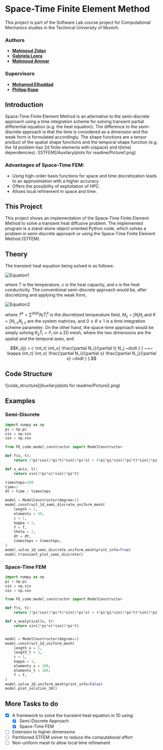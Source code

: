 # Space-Time Finite Element Method
This project is part of the Software Lab course project for Computational
Mechanics studies in the Technical University of Munich.

### Authors
* **[Mahmoud Zidan](https://gitlab.lrz.de/ga53zaf)**
* **[Gabriela Loera](https://gitlab.lrz.de/ga86zax)**
* **[Mahmoud Ammar](https://github.com/MahmoudAmmar-96)**

### Supervisors
* **[Mohamed Elhaddad](https://gitlab.lrz.de/ga73gix)**
* **[Philipp Kopp](https://gitlab.lrz.de/ga49sos)**

## Introduction
Space-Time Finite Element Method is an alternative to the semi-discrete
approach using a time integration scheme for solving transient partial
differential equation (e.g. the heat equation). The difference to the semi-discrete
approach is that the time is considered as a dimension and the weak form
is formulated accordingly. The shape functions are a tensor product of the
spatial shape functions and the temporal shape function (e.g. the 1d problem
has 2d finite elements with x(space) and t(time) dependencies).
![STFEM](Auxilary/plots for readme/Picture1.png)

### Advantages of Space-Time FEM:
* Using high-order basis functions for space and time discretization leads to an approximation with a higher accuracy
* Offers the possibility of exploitation of HPC.
* Allows local refinement in space and time.

## This Project
This project shows an implementation of the Space-Time Finite Element Method to solve a transient heat diffusive problem. The implemented program is a stand-alone object-oriented Python code, which solves a problem in semi-discrete approach or using the Space-Time Finite Element Method (STFEM).

## Theory
The transient heat equation being solved is as follows:

![Equation1](https://latex.codecogs.com/svg.latex?\frac{\partial&space;T}{\partial&space;t}&space;-&space;\kappa&space;\frac{\partial^2&space;T}{\partial&space;x^2}&space;=&space;f(x,t))

where T is the temperature, c is the heat capacity, and κ is the heat conductivity. The conventional semi-discrete approach would be, after discretizing and applying the weak form,

![Equation2](https://latex.codecogs.com/svg.latex?\left(&space;\frac{c}{\Delta&space;t}&space;M_{ij}&space;&plus;&space;\theta&space;K_{ij}&space;\right)&space;\hat{T}_i^{k&plus;1}&space;=&space;\left(&space;\frac{c}{\Delta&space;t}&space;M_{ij}&space;-&space;(1-\theta)K_{ij}&space;\right)&space;\hat{T}_i^k&space;&plus;&space;(1&space;-&space;\theta)&space;f_i^k&space;&plus;&space;\theta&space;f_i^{k&plus;1},)

where $`T^k = \sum^{dofs}{N_i \hat{T}_i^k}`$ is the discretized temperature field, $`M_{ij}=\int{N_i N_j}`$ and $`K=\int{N_{i,x} N_{j,x}}`$ are the system matrices, and $`0 \leq \theta \leq 1`$ is a time integration scheme parameter. On the other hand, the space-time approach would be simply solving $`K_{ij} \hat{T}_i = F_i`$ on a 2D mesh, where the two dimensions are the spatial and the temporal axes, and
```math
K_{ij} = c \int_t{ \int_x{ \frac{\partial N_i}{\partial t} N_j ~dxdt } } ~+~ \kappa \int_t{ \int_x{ \frac{\partial N_i}{\partial x} \frac{\partial N_j}{\partial x} ~dxdt } }.
```

## Code Structure
![code_structure](Auxilary/plots for readme/Picture2.png)

## Examples
### Semi-Discrete
```python
import numpy as np
pi = np.pi
sin = np.sin
cos = np.cos

from FE_code.model_constructor import ModelConstructor

def f(x, t):
    return 2*pi*cos(2*pi*t)*sin(2*pi*x) + 4*pi*pi*sin(2*pi*t)*sin(2*pi*x)

def u_an(x, t):
    return sin(2*pi*x)*sin(2*pi*t)

timesteps=100
time=1
dt = time / timesteps

model = ModelConstructor(degree=1)
model.construct_1d_semi_discrete_uniform_mesh(
    length = 1,
    elements = 20,
    c = 1,
    kappa = 1,
    f = f,
    theta = 1,
    dt = dt,
    timesteps = timesteps,
)
model.solve_1d_semi_discrete_uniform_mesh(print_info=True)
model.transient_plot_semi_discrete()
```

### Space-Time FEM
```python
import numpy as np
pi = np.pi
sin = np.sin
cos = np.cos

from FE_code.model_constructor import ModelConstructor

def f(x, t):
    return 2*pi*cos(2*pi*t)*sin(2*pi*x) + 4*pi*pi*sin(2*pi*t)*sin(2*pi*x)

def u_analytical(x, t):
    return sin(2*pi*x)*sin(2*pi*t)


model = ModelConstructor(degree=1)
model.construct_2d_uniform_mesh(
    length_x = 1,
    length_t = 1,
    c = 1,
    kappa = 1,
    elements_x = 100,
    elements_t = 100,
    f = f,
)
model.solve_2d_uniform_mesh(print_info=False)
model.plot_solution_3d()
```

## More Tasks to do
* [x] A framework to solve the transient heat equation in 1D using:
    * [x] Semi-Discrete Approach
    * [x] Space-Time FEM
* [ ] Extension to higher dimensions
* [ ] Partitioned STFEM solver to reduce the computational effort
* [ ] Non-uniform mesh to allow local time refinement
